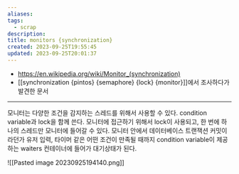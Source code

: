 ```yaml
---
aliases: 
tags:
  - scrap
description: 
title: monitors {synchronization}
created: 2023-09-25T19:55:45
updated: 2023-09-25T20:01:37
---
```

- <https://en.wikipedia.org/wiki/Monitor_(synchronization)>  
- [[synchronization {pintos} {semaphore} {lock} {monitor}]]에서 조사하다가 발견한 문서
___
모니터는 다양한 조건을 감지하는 스레드를 위해서 사용할 수 있다. condition variable과 lock을 함께 쓴다. 모니터에 접근하기 위해서 lock이 사용되고, 한 번에 하나의 스레드만 모니터에 들어갈 수 있다. 모니터 안에서 데이터베이스 트랜잭션 커밋이라던가 유저 입력, 타이머 같은 어떤 조건이 만족될 때까지 condition variable이 제공하는 waiters 컨테이너에 들어가 대기상태가 된다.

![[Pasted image 20230925194140.png]]
